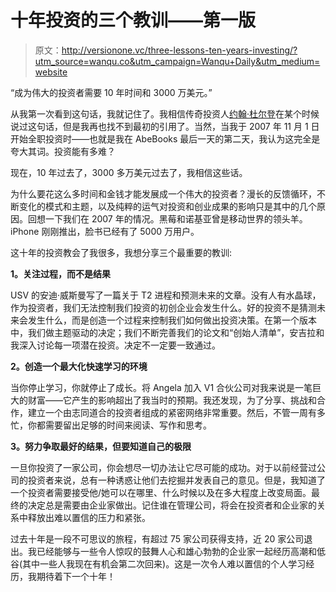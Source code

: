 # 十年投资的三个教训——第一版

> 原文：<http://versionone.vc/three-lessons-ten-years-investing/?utm_source=wanqu.co&utm_campaign=Wanqu+Daily&utm_medium=website>

“成为伟大的投资者需要 10 年时间和 3000 万美元。”

从我第一次看到这句话，我就记住了。我相信传奇投资人[约翰·杜尔登](http://twitter.com/johndoerr "John Doerr")在某个时候说过这句话，但是我再也找不到最初的引用了。当然，当我于 2007 年 11 月 1 日开始全职投资时——也就是我在 AbeBooks 最后一天的第二天，我认为这完全是夸大其词。投资能有多难？

现在，10 年过去了，3000 多万美元过去了，我相信这些话。

为什么要花这么多时间和金钱才能发展成一个伟大的投资者？漫长的反馈循环，不断变化的模式和主题，以及纯粹的运气对投资和创业成果的影响只是其中的几个原因。回想一下我们在 2007 年的情况。黑莓和诺基亚曾是移动世界的领头羊。iPhone 刚刚推出，脸书已经有了 5000 万用户。

这十年的投资教会了我很多，我想分享三个最重要的教训:

**1。关注过程，而不是结果**

USV 的安迪·威斯曼写了一篇关于 T2 进程和预测未来的文章。没有人有水晶球，作为投资者，我们无法控制我们投资的初创企业会发生什么。好的投资不是猜测未来会发生什么，而是创造一个过程来控制我们如何做出投资决策。在第一个版本中，我们做主题驱动的决定；我们不断完善我们的论文和“创始人清单”，安吉拉和我深入讨论每一项潜在投资。决定不一定要一致通过。

**2。创造一个最大化快速学习的环境**

当你停止学习，你就停止了成长。将 Angela 加入 V1 合伙公司对我来说是一笔巨大的财富——它产生的影响超出了我当时的预期。我还发现，为了分享、挑战和合作，建立一个由志同道合的投资者组成的紧密网络非常重要。然后，不管一周有多忙，你都需要留出足够的时间来阅读、写作和思考。

**3。努力争取最好的结果，但要知道自己的极限**

一旦你投资了一家公司，你会想尽一切办法让它尽可能的成功。对于以前经营过公司的投资者来说，总有一种诱惑让他们去挖掘并发表自己的意见。但是，我知道了一个投资者需要接受他/她可以在哪里、什么时候以及在多大程度上改变局面。最终的决定总是需要由企业家做出。记住谁在管理公司，将会在投资者和企业家的关系中释放出难以置信的压力和紧张。

过去十年是一段不可思议的旅程，有超过 75 家公司获得支持，近 20 家公司退出。我已经能够与一些令人惊叹的鼓舞人心和雄心勃勃的企业家一起经历高潮和低谷(其中一些人我现在有机会第二次回来)。这是一次令人难以置信的个人学习经历，我期待着下一个十年！